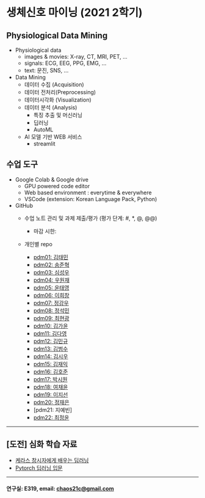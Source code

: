 # 생체신호 마이닝 (2021 2학기)

## Physiological Data Mining
* Physiological data
  - images & movies: X-ray, CT, MRI, PET, ...
  - signals: ECG, EEG, PPG, EMG, ...
  - text: 문진, SNS, ...
* Data Mining
  - 데이터 수집 (Acquisition)
  - 데이터 전처리(Preprocessing)
  - 데이터시각화 (Visualization)
  - 데이터 분석 (Analysis)
    * 특징 추출 및 머신러닝
    * 딥러닝
    * AutoML
  - AI 모델 기반 WEB 서비스
    * streamlit
    
## 수업 도구
* Google Colab & Google drive
  - GPU powered code editor
  - Web based environment : everytime & everywhere
  - VSCode (extension: Korean Language Pack, Python)
* GitHub
  - 수업 노트 관리 및 과제 제출/평가 (평가 단계: #, *, @, @@)
    * 마감 시한: 
    
  - 개인별 repo  
    * [pdm01: 김태민](https://github.com/KTM001/PDM01)
    * [pdm02: 송준혁](https://github.com/916jun/pdm02)
    * [pdm03: 심성우](https://github.com/pdm03/pdm03)
    * [pdm04: 우원재](https://github.com/SALRIGO/pdm04)
    * [pdm05: 윤태영](https://github.com/xodud5654/PDM05)
    * [pdm06: 이희창](https://github.com/Hee0305/PDM06)
    * [pdm07: 정강우](https://github.com/junggangwo/pdm07)
    * [pdm08: 정석민](https://github.com/seokmin1/PDM08)
    * [pdm09: 최현광](https://github.com/choihyungwang/pdm09)
    * [pdm10: 김가윤](https://github.com/20193253/pdm10)
    * [pdm11: 김다영](https://github.com/dayeong918/pdm011)
    * [pdm12: 김민규](https://github.com/Skystar728/pdm12)
    * [pdm13: 김범수](https://github.com/bum3632/pdm13)
    * [pdm14: 김시우](https://github.com/loosiu/pdm14)
    * [pdm15: 김재익](https://github.com/kim0129s/pdm15)
    * [pdm16: 김호준](https://github.com/hojoooon/PDM16)
    * [pdm17: 박시원](https://github.com/w2j1y12/pdm17)
    * [pdm18: 여채윤](https://github.com/ducodbs0516/pdm18)
    * [pdm19: 이지선](https://github.com/jiseon0516/pdm19)
    * [pdm20: 정재은](https://github.com/joung-jaeeun/pdm20)
    * [pdm21: 지예빈]
    * [pdm22: 최정윤](https://github.com/yoon0411/pdm22)
 ---
 
 ## [도전] 심화 학습 자료

 - [케라스 창시자에게 배우는 딥러닝](https://github.com/rickiepark/deep-learning-with-python-notebooks)  
 - [Pytorch 딥러닝 입문](https://github.com/Justin-A/DeepLearning101)  
 
 ---
  #### 연구실: E319, email: chaos21c@gmail.com
 
